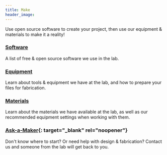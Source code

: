 ```yaml
---
title: Make
header_image:
---
```


Use open source software to create your project, then use our equipment & materials to make it a reality\!

### [Software](/software)

A list of free & open source software we use in the lab.

### [Equipment](/equipment)

Learn about tools & equipment we have at the lab, and how to prepare your files for fabrication.

### [Materials](/materials)

Learn about the materials we have available at the lab, as well as our recommended equipment settings when working with them.

### [Ask-a-Maker](https://www.chipublib.org/maker-lab/ask-a-maker-request-help-from-the-maker-lab/){: target="_blank" rel="noopener"}

Don't know where to start? Or need help with design & fabrication? Contact us and someone from the lab will get back to you.

&nbsp;

&nbsp;

&nbsp;

&nbsp;
